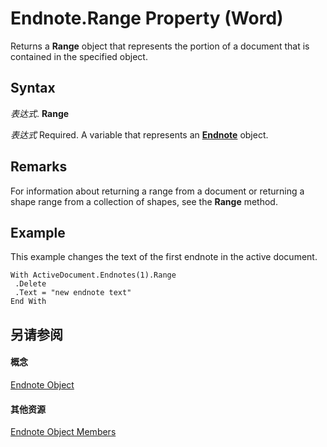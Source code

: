 
# Endnote.Range Property (Word)

Returns a  **Range** object that represents the portion of a document that is contained in the specified object.


## Syntax

 _表达式_. **Range**

 _表达式_ Required. A variable that represents an **[Endnote](01f29be4-58e7-28f5-5fcb-dae50c33890e.md)** object.


## Remarks

For information about returning a range from a document or returning a shape range from a collection of shapes, see the  **Range** method.


## Example

This example changes the text of the first endnote in the active document.


```
With ActiveDocument.Endnotes(1).Range 
 .Delete 
 .Text = "new endnote text" 
End With
```


## 另请参阅


#### 概念


[Endnote Object](01f29be4-58e7-28f5-5fcb-dae50c33890e.md)
#### 其他资源


[Endnote Object Members](http://msdn.microsoft.com/library/5744789b-dbe0-594a-54d9-82acc41d2c7a%28Office.15%29.aspx)